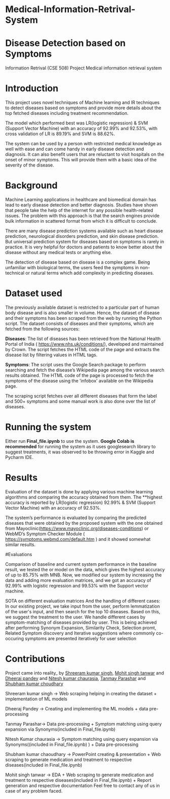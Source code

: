 # Medical-Information-Retrival-System

# Disease Detection based on Symptoms
Information Retrival (CSE 508) Project
Medical information retrieval system 

# Introduction
This project uses novel techniques of Machine learning and IR techniques to detect diseases based on symptoms and provide more details about the top fetched diseases including treatment recommendation.

The model which performed best was  LR(logistic regression) & SVM (Support Vector Machine) with an accuracy of 92.99% and 92.53%, with cross validation of LR is 89.19% and SVM is 88.62%.

The system can be used by a person with restricted medical knowledge as well with ease and can come handy in early disease detection and diagnosis. It can also benefit users that are reluctant to visit hospitals on the onset of minor symptoms. This will provide them with a basic idea of the severity of the disease.

# Background
Machine Learning applications in healthcare and biomedical domain has lead to early disease detection and better diagnosis. Studies have shown that people take the help of the internet for any possible health-related issues. The problem with this approach is that the search engines provide bulk information in scattered format from which it is difficult to conclude.

There are many disease prediction systems available such as heart disease prediction, neurological disorders prediction, and skin disease prediction. But universal prediction system for diseases based on symptoms is rarely in practice. It is very helpful for doctors and patients to know better about the disease without any medical tests or anything else.

The detection of disease based on disease is a complex game. Being unfamiliar with biological terms, the users feed the symptoms in non-technical or natural terms which add complexity in predicting diseases.

# Dataset used

The previously available dataset is restricted to a particular part of human body disease and is also smaller in volume. Hence, the dataset of disease and their symptoms has been scraped from the web by running the Python script. The dataset consists of diseases and their symptoms, which are fetched from the following sources:

**Diseases**: The list of diseases has been retrieved from the National Health Portal of India ( https://www.nhs.uk/conditions/), developed and maintained by Crown. The script fetches the HTML code of the page and extracts the disease list by filtering values in HTML tags.

**Symptoms**: The script uses the Google Search package to perform searching and fetch the disease’s Wikipedia page among the various search results obtained. The HTML code of the page is processed to fetch the symptoms of the disease using the ’infobox’ available on the Wikipedia page.

The scraping script fetches over all different diseases that form the label and 500+ symptoms and some manual work is also done over the list of diseases.

# Running the system

Either run **Final_file.ipynb** to use the system. **Google Colab is recommended** for running the system as it uses googlesearch library to suggest treatments, it was observed to be throwing error in Kaggle and Pycharm IDE.

# Results

Evaluation of the dataset is done by applying various machine learning algorithms and comparing the accuracy obtained from them. The **highest accuracy is reported by LR(logistic regression) 92.99% & SVM (Support Vector Machine) with an accuracy of 92.53%.

The system’s performance is evaluated by comparing the predicted diseases that were obtained by the proposed system with the one obtained from Mayoclinic(https://www.mayoclinic.org/diseases-conditions) or WebMD’s Symptom Checker Module ( https://symptoms.webmd.com/default.htm ) and it showed somewhat similar results.

#Evaluations

Comparison of baseline and  current system performance
in the baseline result, we tested the or model on the data, which gives the highest accuracy of up to 85.75% with MNB. Now, we modified our system by increasing the data and adding more evaluation matrices, and we got an accuracy of 92.99% with logistic regression and  99.53% with the Support vector machine.


SOTA on different evaluation matrices And the handling of different cases:
In our existing project, we take input from the user, perform lemmatization of the user's input, and then search for the top 10 diseases. Based on this, we suggest the treatment to the user. We handle different cases by symptom-matching of diseases provided by user. This is being achieved after performing Synonym Expansion, Similarity Check, Selection promt, Related Symptom discovery and Iterative suggestions where commonly co-occuring symptoms are presented iteratively for user selection

# Contributions

Project came into reality_ by [Shreeram kumar singh](shreeram23091@iiitd.ac.in), [Mohit singh tanwar](Mohit23127@iiitd.ac.in) and [Dheeraj pandey](dheeraj23034@iiitd.ac.in) and [Nitesh kumar chaurasia](nitesh23053@iiitd.ac.in), [Tanmay Parashar](tanmay23100@iiitd.ac.in) and [Shubham kumar choudhary](shubham23093@iiitd.ac.in)

Shreeram kumar singh -> Web scraping helping in creating the dataset + implementation of ML models

Dheeraj Pandey -> Creating and implementing the ML models + data pre-processing 

Tanmay Parashar-> Data pre-processing + Symptom matching using query expansion via Synonyms(included in Final_file.ipynb)

Nitesh Kumar chaurasia -> Symptom matching using query expansion via Synonyms((included in Final_file.ipynb) ) + Data pre-processing 

Shubham kumar chaoudhary -> PowerPoint creating & presentation + Web scraping to generate medication and treatment to respective diseases(included in Final_file.ipynb) 

Mohit singh tanwar -> EDA + Web scraping to generate medication and treatment to respective diseases(included in Final_file.ipynb) + Report generation and respective documentation
Feel free to contact any of us in case of any problem faced.
